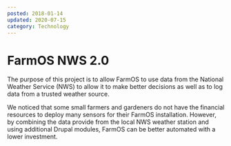 ```yaml
---
posted: 2018-01-14
updated: 2020-07-15
category: Technology
---
```


# FarmOS NWS 2.0

The purpose of this project is to allow FarmOS to use data from the National Weather Service (NWS) to allow it to make better decisions as well as to log data from a trusted weather source.

We noticed that some small farmers and gardeners do not have the financial resources to deploy many sensors for their FarmOS installation. However, by combining the data provide from the local NWS weather station and using additional Drupal modules, FarmOS can be better automated with a lower investment.
